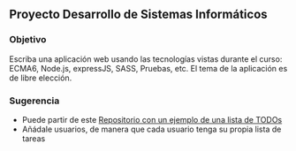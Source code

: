 ## Proyecto Desarrollo de Sistemas Informáticos

### Objetivo

Escriba una aplicación web  usando las tecnologías vistas 
durante el curso: ECMA6, Node.js, expressJS, SASS, Pruebas, etc. 
El tema de la aplicación es de libre elección.

### Sugerencia 

* Puede partir de este [Repositorio con un ejemplo de una lista de TODOs](https://github.com/ULL-ESIT-GRADOII-DSI/mongo-example-todos)
* Añádale usuarios, de manera que cada usuario tenga su propia lista de tareas

